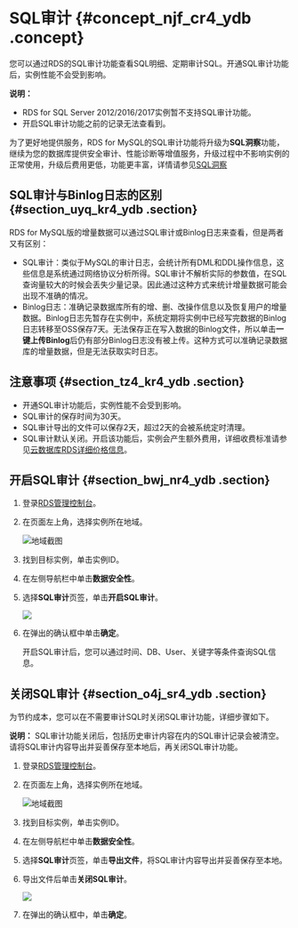# SQL审计 {#concept_njf_cr4_ydb .concept}

您可以通过RDS的SQL审计功能查看SQL明细、定期审计SQL。开通SQL审计功能后，实例性能不会受到影响。

**说明：** 

-   RDS for SQL Server 2012/2016/2017实例暂不支持SQL审计功能。
-   开启SQL审计功能之前的记录无法查看到。

为了更好地提供服务，RDS for MySQL的SQL审计功能将升级为**SQL洞察**功能，继续为您的数据库提供安全审计、性能诊断等增值服务，升级过程中不影响实例的正常使用，升级后费用更低，功能更丰富，详情请参见[SQL洞察](intl.zh-CN/用户指南/SQL洞察.md#)

## SQL审计与Binlog日志的区别 {#section_uyq_kr4_ydb .section}

RDS for MySQL版的增量数据可以通过SQL审计或Binlog日志来查看，但是两者又有区别：

-   SQL审计：类似于MySQL的审计日志，会统计所有DML和DDL操作信息，这些信息是系统通过网络协议分析所得。SQL审计不解析实际的参数值，在SQL查询量较大的时候会丢失少量记录。因此通过这种方式来统计增量数据可能会出现不准确的情况。
-   Binlog日志：准确记录数据库所有的增、删、改操作信息以及恢复用户的增量数据。Binlog日志先暂存在实例中，系统定期将实例中已经写完数据的Binlog日志转移至OSS保存7天。无法保存正在写入数据的Binlog文件，所以单击**一键上传Binlog**后仍有部分Binlog日志没有被上传。这种方式可以准确记录数据库的增量数据，但是无法获取实时日志。

## 注意事项 {#section_tz4_kr4_ydb .section}

-   开通SQL审计功能后，实例性能不会受到影响。
-   SQL审计的保存时间为30天。
-   SQL审计导出的文件可以保存2天，超过2天的会被系统定时清理。
-   SQL审计默认关闭。开启该功能后，实例会产生额外费用，详细收费标准请参见[云数据库RDS详细价格信息](https://www.alibabacloud.com/product/apsaradb-for-rds?spm=a2796.7960336.224002.23.6c085179ylbVEv#pricing)。

## 开启SQL审计 {#section_bwj_nr4_ydb .section}

1.  登录[RDS管理控制台](https://rds.console.aliyun.com/)。
2.  在页面左上角，选择实例所在地域。

    ![地域截图](http://static-aliyun-doc.oss-cn-hangzhou.aliyuncs.com/assets/img/7882/154745701637169_zh-CN.png)

3.  找到目标实例，单击实例ID。
4.  在左侧导航栏中单击**数据安全性**。
5.  选择**SQL审计**页签，单击**开启SQL审计**。

    ![](http://static-aliyun-doc.oss-cn-hangzhou.aliyuncs.com/assets/img/7947/154745701621214_zh-CN.png)

6.  在弹出的确认框中单击**确定**。

    开启SQL审计后，您可以通过时间、DB、User、关键字等条件查询SQL信息。


## 关闭SQL审计 {#section_o4j_sr4_ydb .section}

为节约成本，您可以在不需要审计SQL时关闭SQL审计功能，详细步骤如下。

**说明：** SQL审计功能关闭后，包括历史审计内容在内的SQL审计记录会被清空。请将SQL审计内容导出并妥善保存至本地后，再关闭SQL审计功能。

1.  登录[RDS管理控制台](https://rds.console.aliyun.com/)。
2.  在页面左上角，选择实例所在地域。

    ![地域截图](http://static-aliyun-doc.oss-cn-hangzhou.aliyuncs.com/assets/img/7882/154745701637169_zh-CN.png)

3.  找到目标实例，单击实例ID。
4.  在左侧导航栏中单击**数据安全性**。
5.  选择**SQL审计**页签，单击**导出文件**，将SQL审计内容导出并妥善保存至本地。
6.  导出文件后单击**关闭SQL审计**。

    ![](http://static-aliyun-doc.oss-cn-hangzhou.aliyuncs.com/assets/img/7947/154745701734230_zh-CN.png)

7.  在弹出的确认框中，单击**确定**。

